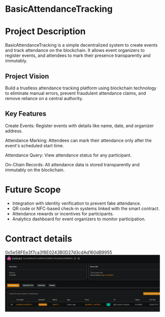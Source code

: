 # BasicAttendanceTracking

# Project Description
BasicAttendanceTracking is a simple decentralized system to create events and track attendance on the blockchain. It allows event organizers to register events, and attendees to mark their presence transparently and immutably.

## Project Vision
Build a trustless attendance tracking platform using blockchain technology to eliminate manual errors, prevent fraudulent attendance claims, and remove reliance on a central authority.

## Key Features 
Create Events: Register events with details like name, date, and organizer address.

Attendance Marking: Attendees can mark their attendance only after the event's scheduled start time.

Attendance Query: View attendance status for any participant.

On-Chain Records: All attendance data is stored transparently and immutably on the blockchain.

# Future Scope
- Integration with identity verification to prevent fake attendance.
- QR code or NFC-based check-in systems linked with the smart contract.
- Attendance rewards or incentives for participants.
- Analytics dashboard for event organizers to monitor participation.

# Contract details
0x5e58FEe3f7ca3f8E0243B0D27d3cdAd160dB9955
![alt text](image.png)
